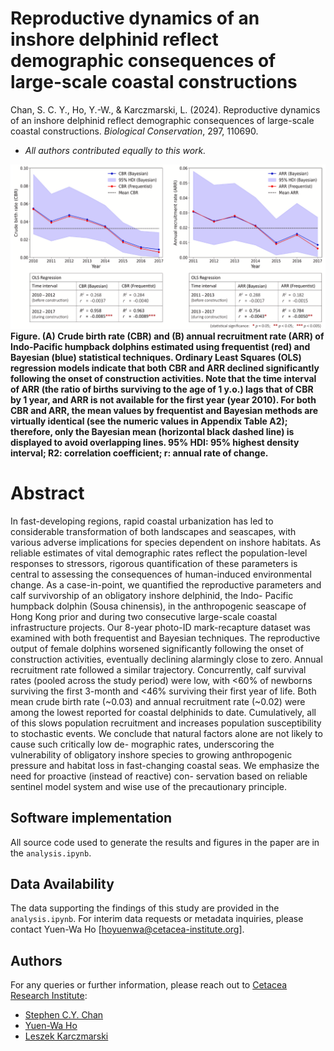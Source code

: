 # Reproductive dynamics of an inshore delphinid reflect demographic consequences of large-scale coastal constructions

Chan, S. C. Y., Ho, Y.-W., & Karczmarski, L. (2024). Reproductive dynamics of an inshore delphinid reflect demographic consequences of large-scale coastal constructions. $Biological$ $Conservation$, 297, 110690.

- *All authors contributed equally to this work.*

![](visualization/Fig3.png)
**Figure. (A) Crude birth rate (CBR) and (B) annual recruitment rate (ARR) of Indo-Pacific humpback dolphins estimated using frequentist (red) and Bayesian (blue)
statistical techniques. Ordinary Least Squares (OLS) regression models indicate that both CBR and ARR declined significantly following the onset of construction
activities. Note that the time interval of ARR (the ratio of births surviving to the age of 1 y.o.) lags that of CBR by 1 year, and ARR is not available for the first year
(year 2010). For both CBR and ARR, the mean values by frequentist and Bayesian methods are virtually identical (see the numeric values in Appendix Table A2);
therefore, only the Bayesian mean (horizontal black dashed line) is displayed to avoid overlapping lines. 95% HDI: 95% highest density interval; R2: correlation
coefficient; r: annual rate of change.**

# Abstract
In fast-developing regions, rapid coastal urbanization has led to considerable transformation of both landscapes and seascapes, with various adverse implications for species dependent on inshore habitats. As reliable estimates of vital demographic rates reflect the population-level responses to stressors, rigorous quantification of these parameters is central to assessing the consequences of human-induced environmental change. As a case-in-point, we quantified the reproductive parameters and calf survivorship of an obligatory inshore delphinid, the Indo- Pacific humpback dolphin (Sousa chinensis), in the anthropogenic seascape of Hong Kong prior and during two consecutive large-scale coastal infrastructure projects. Our 8-year photo-ID mark-recapture dataset was examined with both frequentist and Bayesian techniques. The reproductive output of female dolphins worsened significantly following the onset of construction activities, eventually declining alarmingly close to zero. Annual recruitment rate followed a similar trajectory. Concurrently, calf survival rates (pooled across the study period) were low, with <60% of newborns surviving the first 3-month and <46% surviving their first year of life. Both mean crude birth rate (~0.03) and annual recruitment rate (~0.02) were among the lowest reported for coastal delphinids to date. Cumulatively, all of this slows population recruitment and increases population susceptibility to stochastic events. We conclude that natural factors alone are not likely to cause such critically low de- mographic rates, underscoring the vulnerability of obligatory inshore species to growing anthropogenic pressure and habitat loss in fast-changing coastal seas. We emphasize the need for proactive (instead of reactive) con- servation based on reliable sentinel model system and wise use of the precautionary principle.

## Software implementation
All source code used to generate the results and figures in the paper are in the `analysis.ipynb`.

## Data Availability
The data supporting the findings of this study are provided in the `analysis.ipynb`. For interim data requests or metadata inquiries, please contact Yuen-Wa Ho [hoyuenwa@cetacea-institute.org].

## Authors
For any queries or further information, please reach out to [Cetacea Research Institute](https://www.hku-cetacean-ecology.net/cri):
- [Stephen C.Y. Chan ](mailto:scychan@cetacea-institute.org)
- [Yuen-Wa Ho](mailto:hoyuenwa@cetacea-institute.org)
- [Leszek Karczmarski](mailto:leszek@cetacea-institute.org)